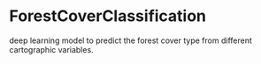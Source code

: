 # ForestCoverClassification
deep learning model to predict the forest cover type from different cartographic variables.
